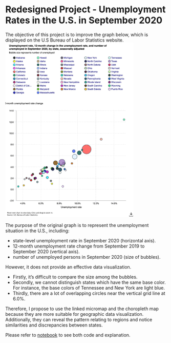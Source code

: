 # Redesigned Project - Unemployment Rates in the U.S. in September 2020

The objective of this project is to improve the graph below, which is displayed on the U.S Bureau of Labor Statistics website. 
<img src="https://github.com/uyenhnp/redesigned-projects1/blob/master/chart.png?raw=true" width="400">

The purpose of the original graph is to represent the unemployment situation in the U.S., including:
+ state-level unemployment rate in September 2020 (horizontal axis).
+ 12-month unemployment rate change from September 2019 to September 2020 (vertical axis).
+ number of unemployed persons in September 2020 (size of bubbles).

However, it does not provide an effective data visualization. 
+ Firstly, it’s difficult to compare the size among the bubbles.
+ Secondly, we cannot distinguish states which have the same base color. For instance, the base colors of Tennessee and New York are light blue.
+ Thirdly, there are a lot of overlapping circles near the vertical grid line at 6.0%.

Therefore, I propose to use the linked micromap and the choropleth map because they are more suitable for geographic data visualization. Additionally, they can reveal the pattern relating to regions and notice similarities and discrepancies between states.

Please refer to [notebook](https://uyenhnp.github.io/projects/redesigned-projects.html) to see both code and explanation. 
